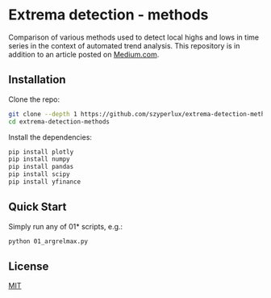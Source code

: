 # Extrema detection - methods


Comparison of various methods used to detect local highs and lows in time series in the context of automated trend analysis.
This repository is in addition to an article posted on [Medium.com](https://medium.com/@marszyprow/ebfe0216b92d).


## Installation


Clone the repo:

```bash
git clone --depth 1 https://github.com/szyperlux/extrema-detection-methods.git
cd extrema-detection-methods
```

Install the dependencies:

```bash
pip install plotly
pip install numpy
pip install pandas
pip install scipy
pip install yfinance
```

## Quick Start

Simply run any of 01* scripts, e.g.:

```bash
python 01_argrelmax.py
```

## License

[MIT](LICENSE)

